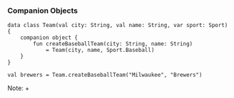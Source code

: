 ### Companion Objects

```
data class Team(val city: String, val name: String, var sport: Sport) {
    companion object {
        fun createBaseballTeam(city: String, name: String)
            = Team(city, name, Sport.Baseball)
    }
}
```

```
val brewers = Team.createBaseballTeam("Milwaukee", "Brewers")
```

Note:
+
